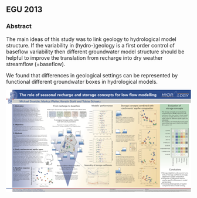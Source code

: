 ## EGU 2013

### Abstract

The main ideas of this study was to link geology to hydrological model structure. If the variability in (hydro-)geology is a first order control of baseflow variability then different groundwater model structure should be helpful to improve the translation from recharge into dry weather streamflow (=baseflow).

We found that differences in geological settings can be represented by functional different groundwater boxes in hydrological models.

![Poster](EGU2013_Stoelzle_et_al.png)
